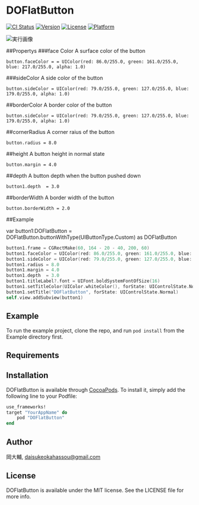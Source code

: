 # DOFlatButton

[![CI Status](http://img.shields.io/travis/岡大輔/DOFlatButton.svg?style=flat)](https://travis-ci.org/岡大輔/DOFlatButton)
[![Version](https://img.shields.io/cocoapods/v/DOFlatButton.svg?style=flat)](http://cocoapods.org/pods/DOFlatButton)
[![License](https://img.shields.io/cocoapods/l/DOFlatButton.svg?style=flat)](http://cocoapods.org/pods/DOFlatButton)
[![Platform](https://img.shields.io/cocoapods/p/DOFlatButton.svg?style=flat)](http://cocoapods.org/pods/DOFlatButton)

![実行画像](https://github.com/daisukeokaoss/DOFlatButton/blob/master/iOS%20Simulator%20Screen%20Shot%202015.06.18%2010.16.35.png)

##Propertys 
###face Color
A surface color of the button

`button.faceColor = = UIColor(red: 86.0/255.0, green: 161.0/255.0, blue: 217.0/255.0, alpha: 1.0)`

###sideColor
A side color of the button

`button.sideColor = UIColor(red: 79.0/255.0, green: 127.0/255.0, blue: 179.0/255.0, alpha: 1.0)`

##borderColor
A border color of the button

`button.sideColor = UIColor(red: 79.0/255.0, green: 127.0/255.0, blue: 179.0/255.0, alpha: 1.0)`

##cornerRadius
A corner raius of the button

`button.radius = 8.0`

##height
A button height in normal state

`button.margin = 4.0`

##depth
A button depth when the button pushed down

`button1.depth  = 3.0`

##borderWidth
A border width of the button

`button.borderWidth = 2.0`

##Example

var button1:DOFlatButton = DOFlatButton.buttonWithType(UIButtonType.Custom) as DOFlatButton

```swift
button1.frame = CGRectMake(60, 164 - 20 - 40, 200, 60)  
button1.faceColor = UIColor(red: 86.0/255.0, green: 161.0/255.0, blue: 217.0/255.0, alpha: 1.0)  
button1.sideColor = UIColor(red: 79.0/255.0, green: 127.0/255.0, blue: 179.0/255.0, alpha: 1.0)  
button1.radius = 8.0  
button1.margin = 4.0  
button1.depth  = 3.0  
button1.titleLabel?.font = UIFont.boldSystemFontOfSize(16)  
button1.setTitleColor(UIColor.whiteColor(), forState: UIControlState.Normal)  
button1.setTitle("DOFlatButton", forState: UIControlState.Normal)  
self.view.addSubview(button1)  
```
## Example

To run the example project, clone the repo, and run `pod install` from the Example directory first.

## Requirements

## Installation

DOFlatButton is available through [CocoaPods](http://cocoapods.org). To install
it, simply add the following line to your Podfile:

```ruby
use_frameworks!
target "YourAppName" do
    pod "DOFlatButton"
end
```

## Author

岡大輔, daisukeokahassou@gmail.com

## License

DOFlatButton is available under the MIT license. See the LICENSE file for more info.
